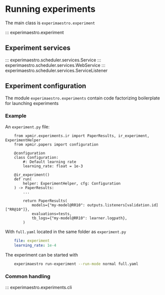 # Running experiments

The main class is `experimaestro.experiment`


::: experimaestro.experiment

## Experiment services

::: experimaestro.scheduler.services.Service
::: experimaestro.scheduler.services.WebService
::: experimaestro.scheduler.services.ServiceListener


## Experiment configuration

The module `experimaestro.experiments` contain code factorizing boilerplate for
launching experiments


### Example

An `experiment.py` file:

```py3
    from xpmir.experiments.ir import PaperResults, ir_experiment, ExperimentHelper
    from xpmir.papers import configuration

    @configuration
    class Configuration:
        #: Default learning rate
        learning_rate: float = 1e-3

    @ir_experiment()
    def run(
        helper: ExperimentHelper, cfg: Configuration
    ) -> PaperResults:
        ...

        return PaperResults(
            models={"my-model@RR10": outputs.listeners[validation.id]["RR@10"]},
            evaluations=tests,
            tb_logs={"my-model@RR10": learner.logpath},
        )
```

With `full.yaml` located in the same folder as `experiment.py`

```yaml
    file: experiment
    learning_rate: 1e-4
```

The experiment can be started with

```sh
    experimaestro run-experiment --run-mode normal full.yaml
```

### Common handling

::: experimaestro.experiments.cli
